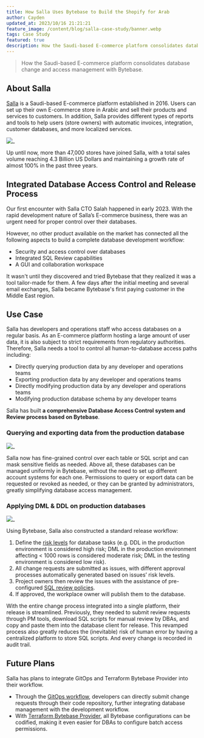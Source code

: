 ```yaml
---
title: How Salla Uses Bytebase to Build the Shopify for Arab
author: Cayden
updated_at: 2023/10/16 21:21:21
feature_image: /content/blog/salla-case-study/banner.webp
tags: Case Study
featured: true
description: How the Saudi-based E-commerce platform consolidates database change and access management with Bytebase.
---
```


> How the Saudi-based E-commerce platform consolidates database change and access management with Bytebase.

## About Salla

[Salla](https://salla.com/) is a Saudi-based E-commerce platform established in 2016. Users can set up their own E-commerce store in Arabic and sell their products and services to customers. In addition, Salla provides different types of reports and tools to help users (store owners) with automatic invoices, integration, customer databases, and more localized services.

![_](/content/blog/salla-case-study/salla-logo.webp)

Up until now, more than 47,000 stores have joined Salla, with a total sales volume reaching 4.3 Billion US Dollars and maintaining a growth rate of almost 100% in the past three years.

## Integrated Database Access Control and Release Process

Our first encounter with Salla CTO Salah happened in early 2023. With the rapid development nature of Salla’s E-commerce business, there was an urgent need for proper control over their databases.

However, no other product available on the market has connected all the following aspects to build a complete database development workflow:

- Security and access control over databases
- Integrated SQL Review capabilities
- A GUI and collaboration workspace

It wasn't until they discovered and tried Bytebase that they realized it was a tool tailor-made for them. A few days after the initial meeting and several email exchanges, Salla became Bytebase's first paying customer in the Middle East region.

## Use Case

Salla has developers and operations staff who access databases on a regular basis. As an E-commerce platform hosting a large amount of user data, it is also subject to strict requirements from regulatory authorities. Therefore, Salla needs a tool to control all human-to-database access paths including:

- Directly querying production data by any developer and operations teams
- Exporting production data by any developer and operations teams
- Directly modifying production data by any developer and operations teams
- Modifying production database schema by any developer teams

Salla has built **a comprehensive Database Access Control system and Review process based on Bytebase**.

### Querying and exporting data from the production database

![_](/content/blog/salla-case-study/query-export.webp)

Salla now has fine-grained control over each table or SQL script and can mask sensitive fields as needed. Above all, these databases can be managed uniformly in Bytebase, without the need to set up different account systems for each one. Permissions to query or export data can be requested or revoked as needed, or they can be granted by administrators, greatly simplifying database access management.

### Applying DML & DDL on production databases

![_](/content/blog/salla-case-study/workflow.webp)

Using Bytebase, Salla also constructed a standard release workflow:

1. Define the [risk levels](https://docs.bytebase.com/administration/risk-center/) for database tasks (e.g. DDL in the production environment is considered high risk; DML in the production environment affecting < 1000 rows is considered moderate risk; DML in the testing environment is considered low risk).
2. All change requests are submitted as issues, with different approval processes automatically generated based on issues’ risk levels.
3. Project owners then review the issues with the assistance of pre-configured [SQL review policies](https://docs.bytebase.com/sql-review/review-policy).
4. If approved, the workplace owner will publish them to the database.

With the entire change process integrated into a single platform, their release is streamlined. Previously, they needed to submit review requests through PM tools, download SQL scripts for manual review by DBAs, and copy and paste them into the database client for release. This revamped process also greatly reduces the (inevitable) risk of human error by having a centralized platform to store SQL scripts. And every change is recorded in audit trail.

## Future Plans

Salla has plans to integrate GitOps and Terraform Bytebase Provider into their workflow.

- Through the [GitOps workflow](https://docs.bytebase.com/gitops/overview/), developers can directly submit change requests through their code repository, further integrating database management with the development workflow.
- With [Terraform Bytebase Provider](https://docs.bytebase.com/tutorials/manage-databases-with-terraform/), all Bytebase configurations can be codified, making it even easier for DBAs to configure batch access permissions.
